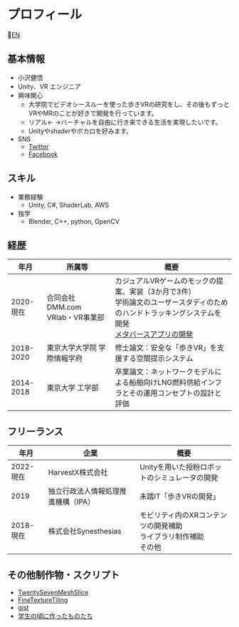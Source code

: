 # プロフィール

:construction:[EN]()

## 基本情報

- 小沢健悟
- Unity、VR エンジニア
- 興味関心
    - 大学院でビデオシースルーを使った歩きVRの研究をし、その後もずっとVRやMRのことが好きで開発を行っています。
    - リアル<- ->バーチャルを自由に行き来できる生活を実現したいです。
    - Unityやshaderやボカロを好みます。
- SNS
    - [Twitter](https://twitter.com/zawazawatw)
    - [Facebook](https://www.facebook.com/kengo.ozw)

## スキル

- 業務経験
    - Unity, C#, ShaderLab, AWS
- 独学
    - Blender, C++, python, OpenCV

## 経歴

| 年月 | 所属等 | 概要 |
|-|-|-|
| 2020-現在 | 合同会社DMM.com VRlab・VR事業部 | カジュアルVRゲームのモックの提案、実装（3か月で3件）<br>学術論文のユーザースタディのためのハンドトラッキングシステムを開発<br>[メタバースアプリの開発](./Pages/dmmconnectchat.md) |
| 2018-2020 | 東京大学大学院 学際情報学府 | 修士論文：安全な「歩きVR」を支援する空間提示システム |
| 2014-2018 | 東京大学 工学部 | 卒業論文：ネットワークモデルによる船舶向けLNG燃料供給インフラとその運用コンセプトの設計と評価 |

## フリーランス

| 年月 | 企業 | 概要 |
|-|-|-|
| 2022-現在 | HarvestX株式会社 | Unityを用いた授粉ロボットのシミュレータの開発 |
| 2019    | 独立行政法人情報処理推進機構（IPA） | 未踏IT「歩きVRの開発」 |
| 2018-現在 | 株式会社Synesthesias | モビリティ内のXRコンテンツの開発補助<br>ライブラリ制作補助<br>その他 |

## その他制作物・スクリプト

- [TwentySevenMeshSlice](https://github.com/zawazawagh/TwentySevenMeshSlice)
- [FineTextureTiling](https://gist.github.com/zawazawagh/1295e2de491a1375762dc60da038a81f)
- [gist](https://gist.github.com/zawazawagh)
- [学生の頃に作ったものたち](https://zawazawagh.github.io/zawazawa/works.html)

